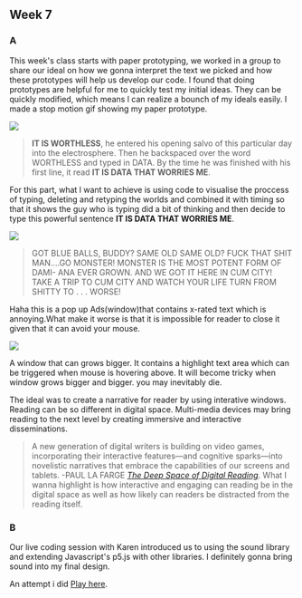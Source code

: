 ## Week 7

### A

This week's class starts with paper prototyping, we worked in a group to share our ideal on how we gonna interpret the text we picked and how these prototypes will help us develop our code. I found that doing prototypes are helpful for me to quickly test my initial ideas. They can be quickly modified, which means l can realize a bounch of my ideals easily. I made a stop motion gif showing my paper prototype.

![](https://github.com/Raymondvonz/CodeWords/blob/master/W7/Oct-17-2020%2014-48-03.gif)

> **IT IS WORTHLESS**, he entered his opening salvo of this particular day into the electrosphere. Then he backspaced over the word WORTHLESS and typed in DATA. By the time he was finished with his first line, it read **IT IS DATA THAT WORRIES ME**.

For this part, what l want to achieve is using code to visualise the proccess of typing, deleting and retyping the worlds and combined it with timing so that it shows the guy who is typing did a bit of thinking and then decide to type this powerful sentence **IT IS DATA THAT WORRIES ME**.

![](https://github.com/Raymondvonz/CodeWords/blob/master/W7/Oct-17-2020%2014-48-31.gif)

> GOT BLUE BALLS, BUDDY? SAME OLD SAME OLD? FUCK THAT SHIT MAN....GO MONSTER! MONSTER IS THE MOST POTENT FORM OF DAMI- ANA EVER GROWN. AND WE GOT IT HERE IN CUM CITY! TAKE A TRIP TO CUM CITY AND WATCH YOUR LIFE TURN FROM SHITTY TO . . . WORSE!

Haha this is a pop up Ads(window)that contains x-rated text which is annoying.What make it worse is that it is impossible for reader to close it given that it can avoid your mouse.

![](https://github.com/Raymondvonz/CodeWords/blob/master/W7/Oct-17-2020%2014-48-44.gif)

A window that can grows bigger. It contains a highlight text area which can be triggered when mouse is hovering above. It will become tricky when window grows bigger and bigger. you may inevitably die.

The ideal was to create a narrative for reader by using interative windows. Reading can be so different in digital space. Multi-media devices may bring reading to the next level by creating immersive and interactive disseminations.

> A new generation of digital writers is building on video games, incorporating their interactive features—and cognitive sparks—into novelistic narratives that embrace the capabilities of our screens and tablets. -PAUL LA FARGE [*The Deep Space of Digital Reading*](http://nautil.us/issue/32/space/the-deep-space-of-digital-reading).
What I wanna highlight is how interactive and engaging can reading be in the digital space as well as how likely can readers be distracted from the reading itself.

### B

Our live coding session with Karen introduced us to using the sound library and extending Javascript's p5.js with other libraries. I definitely gonna bring sound into my final design. 

An attempt i did [Play here](https://raymondvonz.github.io/CodeWords/W6/sketch_3d/).


